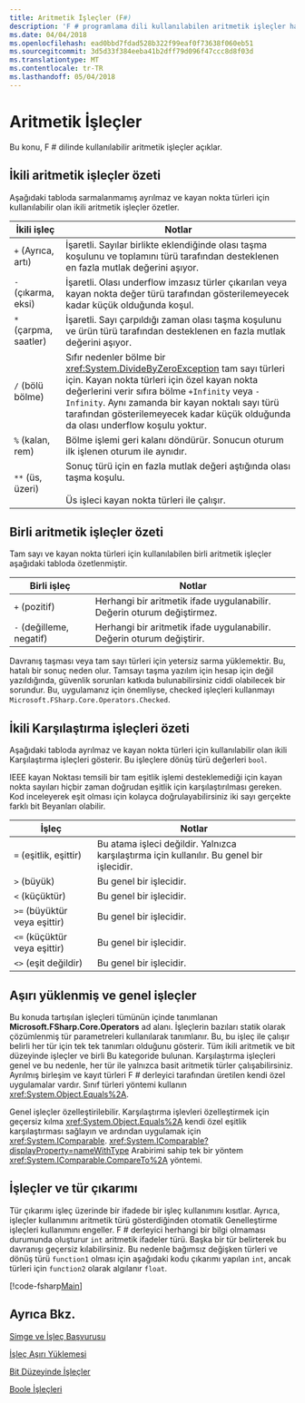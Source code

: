 ```yaml
---
title: Aritmetik İşleçler (F#)
description: 'F # programlama dili kullanılabilen aritmetik işleçler hakkında bilgi edinin.'
ms.date: 04/04/2018
ms.openlocfilehash: ead0bbd7fdad528b322f99eaf0f73638f060eb51
ms.sourcegitcommit: 3d5d33f384eeba41b2dff79d096f47ccc8d8f03d
ms.translationtype: MT
ms.contentlocale: tr-TR
ms.lasthandoff: 05/04/2018
---
```

# <a name="arithmetic-operators"></a>Aritmetik İşleçler

Bu konu, F # dilinde kullanılabilir aritmetik işleçler açıklar.

## <a name="summary-of-binary-arithmetic-operators"></a>İkili aritmetik işleçler özeti
Aşağıdaki tabloda sarmalanmamış ayrılmaz ve kayan nokta türleri için kullanılabilir olan ikili aritmetik işleçler özetler.

|İkili işleç|Notlar|
|---------------|-----|
|`+` (Ayrıca, artı)|İşaretli. Sayılar birlikte eklendiğinde olası taşma koşulunu ve toplamını türü tarafından desteklenen en fazla mutlak değerini aşıyor.|
|`-` (çıkarma, eksi)|İşaretli. Olası underflow imzasız türler çıkarılan veya kayan nokta değer türü tarafından gösterilemeyecek kadar küçük olduğunda koşul.|
|`*` (çarpma, saatler)|İşaretli. Sayı çarpıldığı zaman olası taşma koşulunu ve ürün türü tarafından desteklenen en fazla mutlak değerini aşıyor.|
|`/` (bölü bölme)|Sıfır nedenler bölme bir <xref:System.DivideByZeroException> tam sayı türleri için. Kayan nokta türleri için özel kayan nokta değerlerini verir sıfıra bölme `+Infinity` veya `-Infinity`. Aynı zamanda bir kayan noktalı sayı türü tarafından gösterilemeyecek kadar küçük olduğunda da olası underflow koşulu yoktur.|
|`%` (kalan, rem)|Bölme işlemi geri kalanı döndürür. Sonucun oturum ilk işlenen oturum ile aynıdır.|
|`**` (üs, üzeri)|Sonuç türü için en fazla mutlak değeri aştığında olası taşma koşulu.<br /><br />Üs işleci kayan nokta türleri ile çalışır.|

## <a name="summary-of-unary-arithmetic-operators"></a>Birli aritmetik işleçler özeti
Tam sayı ve kayan nokta türleri için kullanılabilen birli aritmetik işleçler aşağıdaki tabloda özetlenmiştir.


|Birli işleç|Notlar|
|--------------|-----|
|`+` (pozitif)|Herhangi bir aritmetik ifade uygulanabilir. Değerin oturum değiştirmez.|
|`-` (değilleme, negatif)|Herhangi bir aritmetik ifade uygulanabilir. Değerin oturum değiştirir.|
Davranış taşması veya tam sayı türleri için yetersiz sarma yüklemektir. Bu, hatalı bir sonuç neden olur. Tamsayı taşma yazılım için hesap için değil yazıldığında, güvenlik sorunları katkıda bulunabilirsiniz ciddi olabilecek bir sorundur. Bu, uygulamanız için önemliyse, checked işleçleri kullanmayı `Microsoft.FSharp.Core.Operators.Checked`.


## <a name="summary-of-binary-comparison-operators"></a>İkili Karşılaştırma işleçleri özeti
Aşağıdaki tabloda ayrılmaz ve kayan nokta türleri için kullanılabilir olan ikili Karşılaştırma işleçleri gösterir. Bu işleçlere dönüş türü değerleri `bool`.

IEEE kayan Noktası temsili bir tam eşitlik işlemi desteklemediği için kayan nokta sayıları hiçbir zaman doğrudan eşitlik için karşılaştırılması gereken. Kod inceleyerek eşit olması için kolayca doğrulayabilirsiniz iki sayı gerçekte farklı bit Beyanları olabilir.



|İşleç|Notlar|
|--------|-----|
|`=` (eşitlik, eşittir)|Bu atama işleci değildir. Yalnızca karşılaştırma için kullanılır. Bu genel bir işlecidir.|
|`>` (büyük)|Bu genel bir işlecidir.|
|`<` (küçüktür)|Bu genel bir işlecidir.|
|`>=` (büyüktür veya eşittir)|Bu genel bir işlecidir.|
|`<=` (küçüktür veya eşittir)|Bu genel bir işlecidir.|
|`<>` (eşit değildir)|Bu genel bir işlecidir.|

## <a name="overloaded-and-generic-operators"></a>Aşırı yüklenmiş ve genel işleçler
Bu konuda tartışılan işleçleri tümünün içinde tanımlanan **Microsoft.FSharp.Core.Operators** ad alanı. İşleçlerin bazıları statik olarak çözümlenmiş tür parametreleri kullanılarak tanımlanır. Bu, bu işleç ile çalışır belirli her tür için tek tek tanımları olduğunu gösterir. Tüm ikili aritmetik ve bit düzeyinde işleçler ve birli Bu kategoride bulunan. Karşılaştırma işleçleri genel ve bu nedenle, her tür ile yalnızca basit aritmetik türler çalışabilirsiniz. Ayrılmış birleşim ve kayıt türleri F # derleyici tarafından üretilen kendi özel uygulamalar vardır. Sınıf türleri yöntemi kullanın <xref:System.Object.Equals%2A>.

Genel işleçler özelleştirilebilir. Karşılaştırma işlevleri özelleştirmek için geçersiz kılma <xref:System.Object.Equals%2A> kendi özel eşitlik karşılaştırması sağlayın ve ardından uygulamak için <xref:System.IComparable>. <xref:System.IComparable?displayProperty=nameWithType> Arabirimi sahip tek bir yöntem <xref:System.IComparable.CompareTo%2A> yöntemi.


## <a name="operators-and-type-inference"></a>İşleçler ve tür çıkarımı
Tür çıkarımı işleç üzerinde bir ifadede bir işleç kullanımını kısıtlar. Ayrıca, işleçler kullanımını aritmetik türü gösterdiğinden otomatik Genelleştirme işleçleri kullanımını engeller. F # derleyici herhangi bir bilgi olmaması durumunda oluşturur `int` aritmetik ifadeler türü. Başka bir tür belirterek bu davranışı geçersiz kılabilirsiniz. Bu nedenle bağımsız değişken türleri ve dönüş türü `function1` olması için aşağıdaki kodu çıkarımı yapılan `int`, ancak türleri için `function2` olarak algılanır `float`.

[!code-fsharp[Main](../../../../samples/snippets/fsharp/lang-ref-1/snippet3501.fs)]
    
## <a name="see-also"></a>Ayrıca Bkz.
[Simge ve İşleç Başvurusu](index.md)

[İşleç Aşırı Yüklemesi](../operator-overloading.md)

[Bit Düzeyinde İşleçler](bitwise-operators.md)

[Boole İşleçleri](boolean-operators.md)
